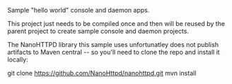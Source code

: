 
Sample "hello world" console and daemon apps.

This project just needs to be compiled once and then will be reused by the
parent project to create sample console and daemon projects.

The NanoHTTPD library this sample uses unfortunatley does not publish
artifacts to Maven central -- so you'll need to clone the repo and install
it locally:

git clone https://github.com/NanoHttpd/nanohttpd.git
mvn install
